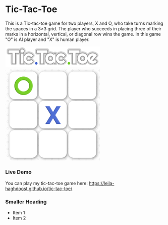 

# Tic-Tac-Toe 
This is a Tic-tac-toe game for two players, X and O, who take turns marking the spaces in a 3×3 grid. The player who succeeds in placing three of their marks in a horizontal, vertical, or diagonal row wins the game. In this game "O" is AI player and "X" is human player. 

<img src="https://raw.githubusercontent.com/Leila-Haghdoost/tic-tac-toe/master/images/Logo.png" width="300"/>

<img src="https://raw.githubusercontent.com/Leila-Haghdoost/tic-tac-toe/master/images/img1.png" width="300"/>

### Live Demo 
You can play my tic-tac-toe game here:
https://leila-haghdoost.github.io/tic-tac-toe/

### Smaller Heading 
* Item 1
* Item 2

